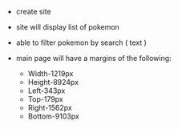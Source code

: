 
 * create site

 * site will display list of pokemon

 * able to filter pokemon by search ( text )
 
 * main page will have a margins of the following: 
    * Width-1219px
    * Height-8924px
    * Left-343px
    * Top-179px
    * Right-1562px
    * Bottom-9103px
 
